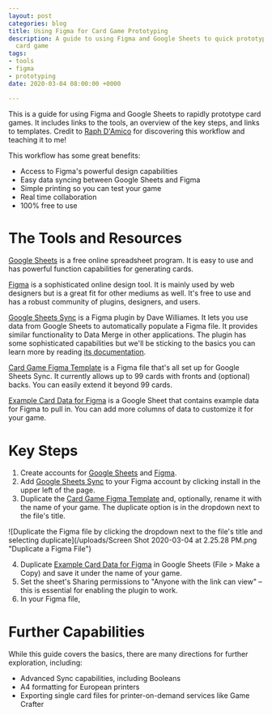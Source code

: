 ```yaml
---
layout: post
categories: blog
title: Using Figma for Card Game Prototyping
description: A guide to using Figma and Google Sheets to quick prototype a printable
  card game
tags:
- tools
- figma
- prototyping
date: 2020-03-04 08:00:00 +0000

---
```

This is a guide for using Figma and Google Sheets to rapidly prototype card games. It includes links to the tools, an overview of the key steps, and links to templates. Credit to [Raph D'Amico](https://laughingkaiju.com/ "Raph D'Amico") for discovering this workflow and teaching it to me!

This workflow has some great benefits:

* Access to Figma's powerful design capabilities
* Easy data syncing between Google Sheets and Figma
* Simple printing so you can test your game
* Real time collaboration
* 100% free to use

# The Tools and Resources

[Google Sheets](https://www.google.com/sheets/about/ "Google Sheets") is a free online spreadsheet program. It is easy to use and has powerful function capabilities for generating cards.

[Figma](https://www.figma.com/ "Figma") is a sophisticated online design tool. It is mainly used by web designers but is a great fit for other mediums as well. It's free to use and has a robust community of plugins, designers, and users.

[Google Sheets Sync](https://www.figma.com/community/plugin/735770583268406934/Google-Sheets-Sync "Google Sheets Sync") is a Figma plugin by Dave Williames. It lets you use data from Google Sheets to automatically populate a Figma file. It provides similar functionality to Data Merge in other applications. The plugin has some sophisticated capabilities but we'll be sticking to the basics you can learn more by reading [its documentation](https://www.figma.com/proto/VtXf9HikcehWB7FJrJmApl "Google Sheets Sync Documentation").

[Card Game Figma Template](https://www.figma.com/file/ftN7ORtGVAHgyzjNDO2kAJ/Card-Game-Template?node-id=0%3A1 "Card Game Figma Template") is a Figma file that's all set up for Google Sheets Sync. It currently allows up to 99 cards with fronts and (optional) backs. You can easily extend it beyond 99 cards.

[Example Card Data for Figma](https://docs.google.com/spreadsheets/d/1a7MWX7uyw-oEedgUmydVjk2tpH2iowTptymUVwIg8O0/edit?usp=sharing "Example Card Data for Figma") is a Google Sheet that contains example data for Figma to pull in. You can add more columns of data to customize it for your game.

# Key Steps

1. Create accounts for [Google Sheets](https://www.google.com/sheets/about/ "Google Sheets") and [Figma](https://www.figma.com/ "Figma").
2. Add [Google Sheets Sync](https://www.figma.com/community/plugin/735770583268406934/Google-Sheets-Sync "Google Sheets Sync") to your Figma account by clicking install in the upper left of the page.
3. Duplicate the [Card Game Figma Template](https://www.figma.com/file/ftN7ORtGVAHgyzjNDO2kAJ/Card-Game-Template?node-id=0%3A1 "Card Game Figma Template") and, optionally, rename it with the name of your game. The duplicate option is in the dropdown next to the file's title.

![Duplicate the Figma file by clicking the dropdown next to the file's title and selecting duplicate](/uploads/Screen Shot 2020-03-04 at 2.25.28 PM.png "Duplicate a Figma File")

4. Duplicate [Example Card Data for Figma](https://docs.google.com/spreadsheets/d/1a7MWX7uyw-oEedgUmydVjk2tpH2iowTptymUVwIg8O0/edit?usp=sharing "Example Card Data for Figma") in Google Sheets (File > Make a Copy) and save it under the name of your game.
5. Set the sheet's Sharing permissions to "Anyone with the link can view" – this is essential for enabling the plugin to work.
6. In your Figma file, 

# Further Capabilities

While this guide covers the basics, there are many directions for further exploration, including:

* Advanced Sync capabilities, including Booleans
* A4 formatting for European printers
* Exporting single card files for printer-on-demand services like Game Crafter
